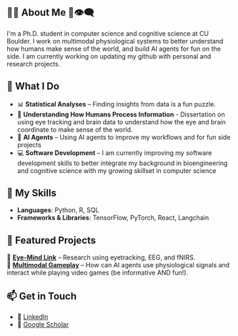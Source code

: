 ## 🦉🧠 About Me 🧪👁️‍🗨️
I'm a Ph.D. student in computer science and cognitive science at CU Boulder. I work on multimodal physiological systems to better understand how humans make sense of the world, and build AI agents for fun on the side.
I am currently working on updating my github with personal and research projects.


## 🎯 What I Do
- 📊 **Statistical Analyses** – Finding insights from data is a fun puzzle.
- 🧠 **Understanding How Humans Process Information** - Dissertation on using eye tracking and brain data to understand how the eye and brain coordinate to make sense of the world.
- 🤖 **AI Agents** – Using AI agents to improve my workflows and for fun side projects
- 💻 **Software Development** – I am currently improving my software development skills to better integrate my background in bioengineering and cognitive science with my growing skillset in computer science


## 🚀 My Skills
- **Languages**: Python, R, SQL
- **Frameworks & Libraries**: TensorFlow, PyTorch, React, Langchain


## 📌 Featured Projects
🔹 **[Eye-Mind Link](https://dl.acm.org/doi/abs/10.1145/3678957.3685745)** – Research using eyetracking, EEG, and fNIRS.<br>
🔹 **[Multimodal Gameplay](https://github.com/karenlstengel/multimodal-gameplay)** – How can AI agents use physiological signals and interact while playing video games (be informative AND fun!).<br>


## 📫 Get in Touch
- 💼 [LinkedIn](https://www.linkedin.com/in/meganjcaruso/)
- 📄 [Google Scholar](https://scholar.google.com/citations?user=KCxiJd0AAAAJ&hl=en)




